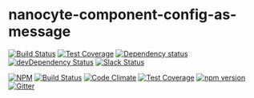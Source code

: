# nanocyte-component-config-as-message

[![Build Status](https://travis-ci.org/octoblu/nanocyte-component-config-as-message.svg?branch=master)](https://travis-ci.org/octoblu/nanocyte-component-config-as-message)
[![Test Coverage](https://codecov.io/gh/octoblu/nanocyte-component-config-as-message/branch/master/graph/badge.svg)](https://codecov.io/gh/octoblu/nanocyte-component-config-as-message)
[![Dependency status](http://img.shields.io/david/octoblu/nanocyte-component-config-as-message.svg?style=flat)](https://david-dm.org/octoblu/nanocyte-component-config-as-message)
[![devDependency Status](http://img.shields.io/david/dev/octoblu/nanocyte-component-config-as-message.svg?style=flat)](https://david-dm.org/octoblu/nanocyte-component-config-as-message#info=devDependencies)
[![Slack Status](http://community-slack.octoblu.com/badge.svg)](http://community-slack.octoblu.com)

[![NPM](https://nodei.co/npm/nanocyte-component-config-as-message.svg?style=flat)](https://npmjs.org/package/nanocyte-component-config-as-message)
[![Build Status](https://travis-ci.org/octoblu/nanocyte-component-config-as-message.svg?branch=master)](https://travis-ci.org/octoblu/nanocyte-component-config-as-message)
[![Code Climate](https://codeclimate.com/github/octoblu/nanocyte-component-config-as-message/badges/gpa.svg)](https://codeclimate.com/github/octoblu/nanocyte-component-config-as-message)
[![Test Coverage](https://codeclimate.com/github/octoblu/nanocyte-component-config-as-message/badges/coverage.svg)](https://codeclimate.com/github/octoblu/nanocyte-component-config-as-message)
[![npm version](https://badge.fury.io/js/nanocyte-component-config-as-message.svg)](http://badge.fury.io/js/nanocyte-component-config-as-message)
[![Gitter](https://badges.gitter.im/octoblu/help.svg)](https://gitter.im/octoblu/help)
